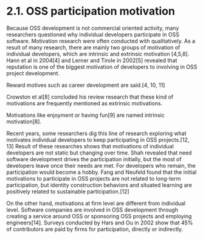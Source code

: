# 2.1. OSS participation motivation
Because OSS development is not commercial oriented activity, many researchers questioned why individual developers participate in OSS software. Motivation research were often conducted with qualitatively.
As a result of many research, there are mainly two groups of motivation of individual developers, which are intrinsic and extrinsic motivation [4,5,8].
Hann et al in 2004[4] and Lerner and Tirole in 2002[5] revealed that reputation is one of the biggest motivation of developers to involving in OSS project development.
<!-- something about reputation here -->
Reward motives such as career development are said.[4, 10, 11]
<!-- something about career development motivation here -->
Crowston et al[8] concluded his review research that these kind of motivations are frequently mentioned as extrinsic motivations.

Motivations like enjoyment or having fun[9] are named intrinsic motivation[8].
<!-- something about intrinsic motivation here -->

Recent years, some researchers dig this line of research exploring what motivates individual developers to keep participating in OSS projects.[12, 13]
Result of these researches shows that motivations of individual developers are not static but changing over time. Shah revealed that need software development drives the participation initially, but the most of developers leave once their needs are met.
For developers who remain, the participation would become a hobby. Fang and Neufeld found that the initial motivations to participate in OSS projects are not related to long-term participation, but identity construction behaviors and situated learning are positively related to sustainable participation.[12]

On the other hand, motivations at firm level are different from individual level.
Software companies are involved in OSS development through creating a service around OSS or sponsoring OSS projects and employing engineers[14]. Surveys conducted by Hars and Ou in 2002 show that 45% of contributors are paid by firms for participation, directly or indirectly.
